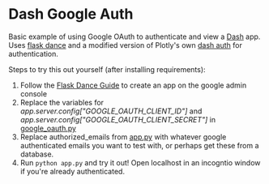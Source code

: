 # Dash Google Auth
Basic example of using Google OAuth to authenticate and view a [Dash](https://dash.plot.ly/) app. Uses [flask dance](https://github.com/singingwolfboy/flask-dance) and a modified version of Plotly's own [dash auth](https://github.com/plotly/dash-auth) for authentication.

Steps to try this out yourself (after installing requirements):
1. Follow the [Flask Dance Guide](http://flask-dance.readthedocs.io/en/latest/quickstarts/google.html) to create an app on the google admin console
2. Replace the variables for *app.server.config["GOOGLE_OAUTH_CLIENT_ID"]* and *app.server.config["GOOGLE_OAUTH_CLIENT_SECRET"]* in [google_oauth.py](./auth/google_oauth.py)
3. Replace authorized_emails from [app.py](./app.py) with whatever google authenticated emails you want to test with, or perhaps get these from a database.
4. Run `python app.py` and try it out! Open localhost in an incogntio window if you're already authenticated.
